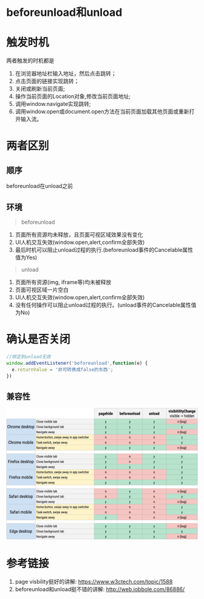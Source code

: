 # beforeunload和unload



# 触发时机

两者触发的时机都是

1. 在浏览器地址栏输入地址，然后点击跳转；
2. 点击页面的链接实现跳转；
3. 关闭或刷新当前页面;
4. 操作当前页面的Location对象,修改当前页面地址;
5. 调用window.navigate实现跳转;
6. 调用window.open或document.open方法在当前页面加载其他页面或重新打开输入流。

# 两者区别

## 顺序

beforeunload在unload之前

## 环境

> beforeunload

1. 页面所有资源均未释放，且页面可视区域效果没有变化
2. UI人机交互失效(window.open,alert,confirm全部失效)
3. 最后时机可以阻止unload过程的执行.(beforeunload事件的Cancelable属性值为Yes)

> unload

1. 页面所有资源(img, iframe等)均未被释放
2. 页面可视区域一片空白
3. UI人机交互失效(window.open,alert,confirm全部失效)
4. 没有任何操作可以阻止unload过程的执行。(unload事件的Cancelable属性值为No)

# 确认是否关闭

```javascript
//绑定到unload无效
window.addEventListener('beforeunload',function(e) { 
  e.returnValue = '非可转换成false的东西';
})
```

## 兼容性

![](/assets/xlifecycle-events-testing.png.pagespeed.ic.mLbvU6UX-AQJSwkOff9e.png)

# 参考链接

1. page visbility挺好的讲解: https://www.w3ctech.com/topic/1588
2. beforeunload和unload挺不错的讲解: http://web.jobbole.com/86886/